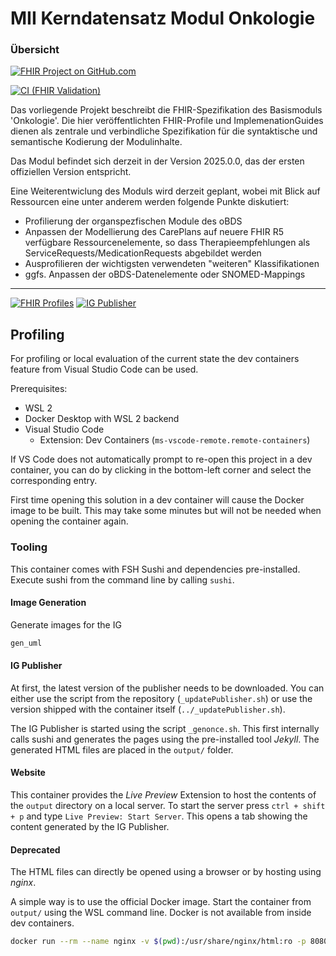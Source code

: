 # MII Kerndatensatz Modul Onkologie

### Übersicht

[![FHIR Project on GitHub.com](https://img.shields.io/badge/FHIR_project_on_GitHub.com-kerndatensatzmodul--onkologie-green)](https://github.com/medizininformatik-initiative/kerndatensatzmodul-onkologie) 

[![CI (FHIR Validation)](https://github.com/medizininformatik-initiative/kerndatensatzmodul-onkologie/actions/workflows/main.yml/badge.svg)](https://github.com/medizininformatik-initiative/kerndatensatzmodul-onkologie/actions/workflows/main.yml)

Das vorliegende Projekt beschreibt die FHIR-Spezifikation des Basismoduls 'Onkologie'. Die hier veröffentlichten FHIR-Profile und ImplemenationGuides dienen als zentrale und verbindliche Spezifikation für die syntaktische und semantische Kodierung der Modulinhalte.

Das Modul befindet sich derzeit in der Version 2025.0.0, das der ersten offiziellen Version entspricht. 


Eine Weiterentwiclung des Moduls wird derzeit geplant, wobei mit Blick auf Ressourcen eine unter anderem werden folgende Punkte diskutiert: 

- Profilierung der organspezfischen Module des oBDS
- Anpassen der Modellierung des CarePlans auf neuere FHIR R5 verfügbare Ressourcenelemente, so dass Therapieempfehlungen als ServiceRequests/MedicationRequests abgebildet werden
- Ausprofilieren der wichtigsten verwendeten "weiteren" Klassifikationen
- ggfs. Anpassen der oBDS-Datenelemente oder SNOMED-Mappings   






--- 

[![FHIR Profiles](https://github.com/medizininformatik-initiative/kerndatensatzmodul-onkologie/actions/workflows/build-profiles.yaml/badge.svg)](https://github.com/medizininformatik-initiative/kerndatensatzmodul-onkologie/actions/workflows/build-profiles.yaml)
[![IG Publisher](https://github.com/medizininformatik-initiative/kerndatensatzmodul-onkologie/actions/workflows/build-ig.yml/badge.svg)](https://github.com/medizininformatik-initiative/kerndatensatzmodul-onkologie/actions/workflows/build-ig.yml)

## Profiling

For profiling or local evaluation of the current state the dev containers feature from Visual Studio Code can be used.

Prerequisites:

- WSL 2
- Docker Desktop with WSL 2 backend
- Visual Studio Code
  - Extension: Dev Containers (`ms-vscode-remote.remote-containers`)

If VS Code does not automatically prompt to re-open this project in a dev container, you can do by clicking in the bottom-left corner and select the corresponding entry.

First time opening this solution in a dev container will cause the Docker image to be built. This may take some minutes but will not be needed when opening the container again.

### Tooling

This container comes with FSH Sushi and dependencies pre-installed. Execute sushi from the command line by calling `sushi`.

#### Image Generation

Generate images for the IG

```bash
gen_uml
```

#### IG Publisher

At first, the latest version of the publisher needs to be downloaded. You can either use the script from the repository (`_updatePublisher.sh`) or use the version shipped with the container itself (`../_updatePublisher.sh`).

The IG Publisher is started using the script `_genonce.sh`. This first internally calls sushi and generates the pages using the pre-installed tool _Jekyll_. The generated HTML files are placed in the `output/` folder.

#### Website

This container provides the _Live Preview_ Extension to host the contents of the `output` directory on a local server. To start the server press `ctrl + shift + p` and type `Live Preview: Start Server`. This opens a tab showing the content generated by the IG Publisher.

#### Deprecated

The HTML files can directly be opened using a browser or by hosting using _nginx_.

A simple way is to use the official Docker image. Start the container from `output/` using the WSL command line. Docker is not available from inside dev containers.

```bash
docker run --rm --name nginx -v $(pwd):/usr/share/nginx/html:ro -p 8080:80 nginx
```
